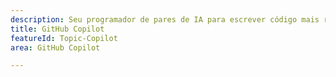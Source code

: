 ```yaml
---
description: Seu programador de pares de IA para escrever código mais rápido com menos trabalho.
title: GitHub Copilot
featureId: Topic-Copilot
area: GitHub Copilot

---
```



